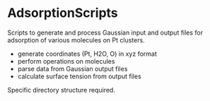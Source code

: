 # AdsorptionScripts
Scripts to generate and process Gaussian input and output files for adsorption of various molecules on Pt clusters.

* generate coordinates (Pt, H2O, O) in xyz format
* perform operations on molecules
* parse data from Gaussian output files
* calculate surface tension from output files

Specific directory structure required.
